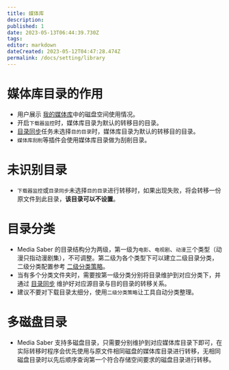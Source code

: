 ```yaml
---
title: 媒体库
description:
published: 1
date: 2023-05-13T06:44:39.730Z
tags:
editor: markdown
dateCreated: 2023-05-12T04:47:28.474Z
permalink: /docs/setting/library
---
```


# 媒体库目录的作用

- 用户展示 [我的媒体库](/docs/use/media_library/)中的磁盘空间使用情况。
- 开启`下载器监控`时，媒体库目录为默认的转移目的目录。
- [目录同步](/docs/setting/directorysync/)任务未选择`目的目录`时，媒体库目录为默认的转移目的目录。
- `媒体库刮削`等插件会使用媒体库目录做为刮削目录。

# 未识别目录

- `下载器监控`或`目录同步`未选择`目的目录`进行转移时，如果出现失败，将会转移一份原文件到此目录，**该目录可以不设置**。

# 目录分类

- Media Saber 的目录结构分为两级，第一级为`电影`、`电视剧`、`动漫`三个类型（动漫只指动漫剧集），不可调整。第二级为各个类型下可以建立二级目录分类，二级分类配置参考 [二级分类策略](/docs/setting/base/#媒体)。
- 当有多个分类文件夹时，需要按第一级分类分别将目录维护到对应分类下，并通过 [目录同步](/docs/setting/directorysync/) 维护好对应源目录与目的目录的转移关系。
- 建议不要对下载目录太细分，使用`二级分类策略`让工具自动分类整理。

# 多磁盘目录

- Media Saber 支持多磁盘目录，只需要分别维护到对应媒体库目录下即可，在实际转移时程序会优先使用与原文件相同磁盘的媒体库目录进行转移，无相同磁盘目录时以先后顺序查询第一个符合存储空间要求的磁盘目录进行转移。
